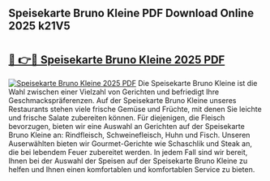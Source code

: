 ## Speisekarte Bruno Kleine PDF Download Online 2025 k21V5

# <h2><a href="http://gc8aro.nevu.top/?p=Speisekarte+Bruno+Kleine">🔗 👉🔴 Speisekarte Bruno Kleine 2025 PDF</a></h2>

[![Speisekarte Bruno Kleine 2025 PDF](https://i.imgur.com/dBaPXMq.png)](http://gc8aro.nevu.top/?p=Speisekarte+Bruno+Kleine)
Die Speisekarte Bruno Kleine ist die Wahl zwischen einer Vielzahl von Gerichten und befriedigt Ihre Geschmackspräferenzen. Auf der Speisekarte Bruno Kleine unseres Restaurants stehen viele frische Gemüse und Früchte, mit denen Sie leichte und frische Salate zubereiten können. Für diejenigen, die Fleisch bevorzugen, bieten wir eine Auswahl an Gerichten auf der Speisekarte Bruno Kleine an: Rindfleisch, Schweinefleisch, Huhn und Fisch. Unseren Auserwählten bieten wir Gourmet-Gerichte wie Schaschlik und Steak an, die bei lebendem Feuer zubereitet werden. In jedem Fall sind wir bereit, Ihnen bei der Auswahl der Speisen auf der Speisekarte Bruno Kleine zu helfen und Ihnen einen komfortablen und komfortablen Service zu bieten.
